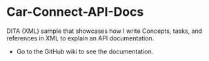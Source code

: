 # Car-Connect-API-Docs
DITA (XML) sample that showcases how I write Concepts, tasks, and references in XML to explain an API documentation.

- Go to the GitHub wiki to see the documentation.
